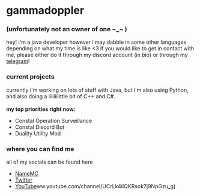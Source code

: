 # gammadoppler
### (unfortunately not an owner of one ¬_¬ )
hey! i'm a java developer however i may dabble in some other languages depending on what my time is like <3 if you would like to get in contact with me, please either do it through my discord account (in bio) or through my [telegram](https://t.me/backest)!
### current projects
currently i'm working on lots of stuff with Java, but i'm also using Python, and also doing a liiiiiiiittle bit of C++ and C#.<br>
<br>
**my top priorities right now:**<br>
- Constal Operation Surveillance
- Constal Discord Bot
- Duality Utility Mod
### where you can find me
all of my socials can be found here
- [NameMC](https://namemc.com/gammadoppler)
- [Twitter](https://twitter.com/gamadplr)
- [YouTube](https://w)ww.youtube.com/channel/UCrLk4iIQKRsok7j9NpGzu_g)
